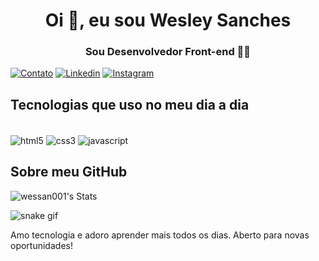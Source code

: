 <h1 align="center">Oi 👋, eu sou Wesley Sanches</h1>
<h3 align="center">Sou Desenvolvedor Front-end 👨‍💻</h3>

[![Contato](https://img.shields.io/badge/WhatsApp-25D366?style=for-the-badge&logo=whatsapp&logoColor=white)](https://wa.me/351910668105)
[![Linkedin](https://img.shields.io/badge/LinkedIn-0077B5?style=for-the-badge&logo=linkedin&logoColor=white)](https://www.linkedin.com/in/wesley-sanches-b6573a188/)
[![Instagram](https://img.shields.io/badge/Instagram-E4405F?style=for-the-badge&logo=instagram&logoColor=white)](https://www.instagram.com/ws_anches)


## Tecnologias que uso no meu dia a dia

<div style="display: inline_block"></br>
<img align="center" alt="html5" src="https://img.shields.io/badge/HTML5-E34F26?style=for-the-badge&logo=html5&logoColor=white">
<img align="center" alt="css3" src="https://img.shields.io/badge/CSS3-1572B6?style=for-the-badge&logo=css3&logoColor=white">
<img align="center" alt="javascript" src="https://img.shields.io/badge/JavaScript-F7DF1E?style=for-the-badge&logo=javascript&logoColor=black">

</div>

## Sobre meu GitHub

  ![wessan001's Stats](https://github-readme-stats.vercel.app/api?username=wessan001&theme=gotham&show_icons=true&hide_border=true&count_private=true)

![snake gif](https://github.com/wessan001/wessan001/blob/output/github-contribution-grid-snake.gif)
  

<div> <p>

Amo tecnologia e adoro aprender mais todos os dias. Aberto para novas oportunidades!

</p>
</div>
